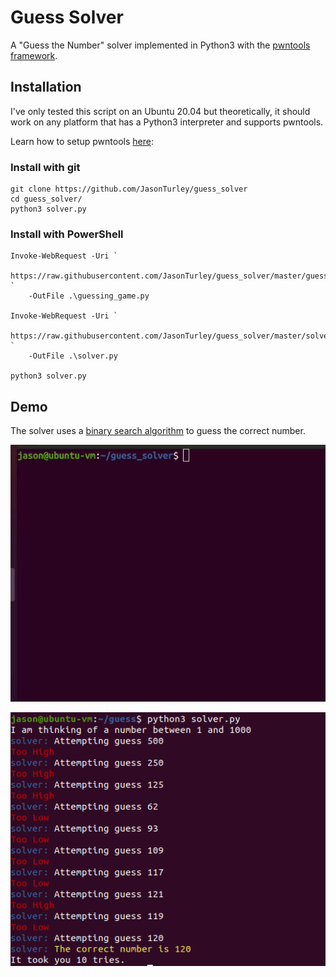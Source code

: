 # Guess Solver

A "Guess the Number" solver implemented in Python3 with the [pwntools
framework](https://github.com/Gallopsled/pwntools/).

## Installation

I've only tested this script on an Ubuntu 20.04 but theoretically, it should
work on any platform that has a Python3 interpreter and supports pwntools. 

Learn how to setup pwntools
[here](https://github.com/Gallopsled/pwntools/#installation):

### Install with git
```
git clone https://github.com/JasonTurley/guess_solver
cd guess_solver/
python3 solver.py
```

### Install with PowerShell

```
Invoke-WebRequest -Uri `
	https://raw.githubusercontent.com/JasonTurley/guess_solver/master/guessing_game.py `
	-OutFile .\guessing_game.py

Invoke-WebRequest -Uri ` 
	https://raw.githubusercontent.com/JasonTurley/guess_solver/master/solver.py `
	-OutFile .\solver.py

python3 solver.py
```

## Demo

The solver uses a [binary search algorithm](https://www.geeksforgeeks.org/binary-search/) 
to guess the correct number. 

![demo gif](pics/demo.gif)

![demo pic](pics/demo.png)
